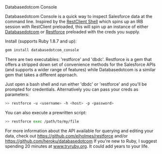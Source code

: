 Databasedotcom Console

Databasedotcom Console is a quick way to inspect Salesforce data at the command line.  Inspired by the [RestClient Shell](https://github.com/rest-client/rest-client) which spins up an IRB session with RestClient preloaded, this will spin up an instance of either [Databasedotcom](https://github.com/heroku/databasedotcom?source=c) or [Restforce](https://github.com/ejholmes/restforce?source=c) preloaded with the creds you supply.

Install (supports Ruby 1.8.7 and up):

```bash
gem install databasedotcom_console
```

There are two executables: 'restforce' and 'dbdc'. Restforce is a gem that offers a stripped down set of convenience methods for the Salesforce APIs (and supports a wider range of features) while Databasedotcom is a similar gem that takes a different approach.

Just open a bash shell and run either 'dbdc' or 'restforce' and you'll be prompted for credentials. Alternatively you can pass your creds as parameters:

```bash
>> restforce -u <username> -h <host> -p <password>
```

You can also execute a prewritten script:

```bash
>> restforce exec /path/to/my/file
```

For more information about the API available for querying and editing your data, check out https://github.com/ejholmes/restforce and/or https://github.com/heroku/databasedotcom If you're new to Ruby, I suggest spending 20 minutes at www.tryruby.org. It could add years to your life.
